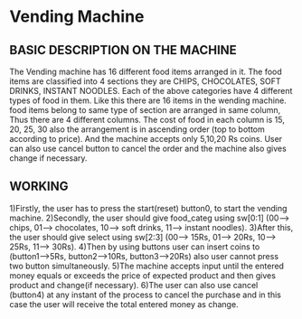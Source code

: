 # Vending Machine

## BASIC DESCRIPTION ON THE MACHINE
The Vending machine has 16 different food items arranged in it. The food items are classified into 4 sections they are CHIPS, CHOCOLATES, SOFT  DRINKS, INSTANT NOODLES. Each of the above categories have 4 different types of food in them. Like this there are 16 items in the wending machine.
food items belong to same type of section are arranged in same column, Thus there are 4 different columns.
The cost of food in each column is 15, 20, 25, 30 also the arrangement is in ascending order (top to bottom according to price). And the machine accepts only 5,10,20 Rs coins. User can also use cancel button to cancel the order and the machine also gives change if necessary.

## WORKING
1)Firstly, the user has to press the start(reset) button0, to start the vending machine.
2)Secondly, the user should give food_categ using sw[0:1] (00--> chips, 01--> chocolates, 10--> soft drinks, 11--> instant noodles).
3)After this, the user should give select using sw[2:3] (00--> 15Rs, 01--> 20Rs, 10--> 25Rs, 11--> 30Rs).
4)Then by using buttons user can insert coins to (button1-->5Rs, button2-->10Rs, button3-->20Rs) also user cannot press two button simultaneously.
5)The machine accepts input until the entered money equals or exceeds the price of expected product and then gives product and change(if necessary).
6)The user can also use cancel (button4) at any instant of the process to cancel the purchase and in this case the user will receive the total entered money as change.
